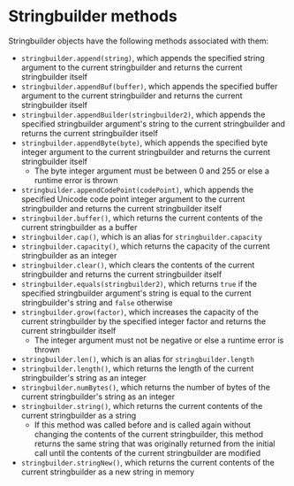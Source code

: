 # Stringbuilder methods

Stringbuilder objects have the following methods associated with them:
- `stringbuilder.append(string)`, which appends the specified string argument to the current stringbuilder and returns the current stringbuilder itself
- `stringbuilder.appendBuf(buffer)`, which appends the specified buffer argument to the current stringbuilder and returns the current stringbuilder itself
- `stringbuilder.appendBuilder(stringbuilder2)`, which appends the specified stringbuilder argument's string to the current stringbuilder and returns the current stringbuilder itself
- `stringbuilder.appendByte(byte)`, which appends the specified byte integer argument to the current stringbuilder and returns the current stringbuilder itself
    - The byte integer argument must be between 0 and 255 or else a runtime error is thrown
- `stringbuilder.appendCodePoint(codePoint)`, which appends the specified Unicode code point integer argument to the current stringbuilder and returns the current stringbuilder itself
- `stringbuilder.buffer()`, which returns the current contents of the current stringbuilder as a buffer
- `stringbuilder.cap()`, which is an alias for `stringbuilder.capacity`
- `stringbuilder.capacity()`, which returns the capacity of the current stringbuilder as an integer
- `stringbuilder.clear()`, which clears the contents of the current stringbuilder and returns the current stringbuilder itself
- `stringbuilder.equals(stringbuilder2)`, which returns `true` if the specified stringbuilder argument's string is equal to the current stringbuilder's string and `false` otherwise
- `stringbuilder.grow(factor)`, which increases the capacity of the current stringbuilder by the specified integer factor and returns the current stringbuilder itself
    - The integer argument must not be negative or else a runtime error is thrown
- `stringbuilder.len()`, which is an alias for `stringbuilder.length`
- `stringbuilder.length()`, which returns the length of the current stringbuilder's string as an integer
- `stringbuilder.numBytes()`, which returns the number of bytes of the current stringbuilder's string as an integer
- `stringbuilder.string()`, which returns the current contents of the current stringbuilder as a string
    - If this method was called before and is called again without changing the contents of the current stringbuilder, this method returns the same string that was originally returned from the initial call until the contents of the current stringbuilder are modified
- `stringbuilder.stringNew()`, which returns the current contents of the current stringbuilder as a new string in memory
